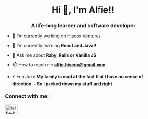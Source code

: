 <h1 align="center">Hi 👋, I'm Alfie!!</h1>
<h3 align="center">A life-long learner and software developer</h3>

- 🔭 I’m currently working on [Hiscox Ventures](https://www.hiscoxventures.com/)

- 🌱 I’m currently learning **React and Java!!**

- 💬 Ask me about **Ruby, Rails or Vanilla JS**

- 📫 How to reach me **alfie.hiscox@gmail.com**

- ⚡ Fun Joke **My family is mad at the fact that I have no sense of direction. - So I packed down my stuff and right**

<h3 align="left">Connect with me:</h3>
<p align="left">
<a href="https://linkedin.com/in//alfie-h" target="blank"><img align="center" src="https://cdn.jsdelivr.net/npm/simple-icons@3.0.1/icons/linkedin.svg" alt="/alfie-h" height="30" width="40" /></a>
</p>
